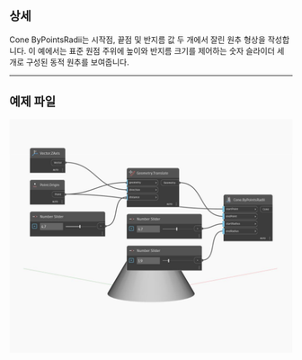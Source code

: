## 상세
Cone ByPointsRadii는 시작점, 끝점 및 반지름 값 두 개에서 잘린 원추 형상을 작성합니다. 이 예에서는 표준 원점 주위에 높이와 반지름 크기를 제어하는 숫자 슬라이더 세 개로 구성된 동적 원추를 보여줍니다.
___
## 예제 파일

![ByPointsRadii](./Autodesk.DesignScript.Geometry.Cone.ByPointsRadii_img.jpg)

